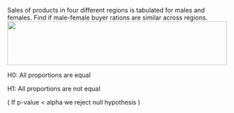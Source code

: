 Sales of products in four different regions is tabulated for males and females. Find if male-female buyer rations are similar across regions.
<img src="https://user-images.githubusercontent.com/119057185/207093834-19e9e88b-c90d-4179-b541-4db299e4e2bc.png" width="500" height="100">

H0: All proportions are equal

H1: All proportions are not equal

( If p-value < alpha we reject null hypothesis )
